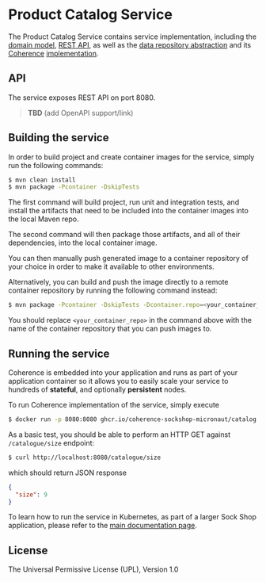 # Product Catalog Service

The Product Catalog Service contains service implementation, including the
[domain model](./src/main/java/io/micronaut/examples/sockshop/catalog/Sock.java),
[REST API](./src/main/java/io/micronaut/examples/sockshop/catalog/CatalogResource.java), as well as the
[data repository abstraction](./src/main/java/io/micronaut/examples/sockshop/catalog/CatalogRepository.java)
and its [Coherence](https://coherence.java.net/) [implementation](src/main/java/io/micronaut/examples/sockshop/catalog/CoherenceCatalogRepository.java).

## API

The service exposes REST API on port 8080.

> **TBD** (add OpenAPI support/link)

## Building the service

In order to build project and create container images for the service, simply run the 
following commands:

```bash
$ mvn clean install
$ mvn package -Pcontainer -DskipTests
``` 

The first command will build project, run unit and integration tests, and install the
artifacts that need to be included into the container images into the local Maven repo.

The second command will then package those artifacts, and all of their dependencies, into
the local container image.

You can then manually push generated image to a container repository of your choice in order
to make it available to other environments.

Alternatively, you can build and push the image directly to a remote container repository by
running the following command instead:

```bash
$ mvn package -Pcontainer -DskipTests -Dcontainer.repo=<your_container_repo> -Djib.goal=build
```

You should replace `<your_container_repo>` in the command above with the name of the 
container repository that you can push images to.

## Running the service

Coherence is embedded into your application and runs as part
of your application container so it allows you to easily scale your service to hundreds of **stateful**,
and optionally **persistent** nodes.

To run Coherence implementation of the service, simply execute

```bash
$ docker run -p 8080:8080 ghcr.io/coherence-sockshop-micronaut/catalog
``` 

As a basic test, you should be able to perform an HTTP GET against `/catalogue/size` endpoint:

```bash
$ curl http://localhost:8080/catalogue/size
``` 
which should return JSON response
```json
{
  "size": 9
}
```

To learn how to run the service in Kubernetes, as part of a larger Sock Shop application,
please refer to the [main documentation page](../README.md).

## License

The Universal Permissive License (UPL), Version 1.0
